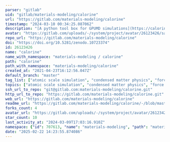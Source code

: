 ```yaml
---
parser: "gitlab"
uid: "gitlab/materials-modeling/calorine"
url: "https://gitlab.com/materials-modeling/calorine"
timestamp: "2024-03-10 00:34:25.087062"
description: "[A python tool box for GPUMD simulations](https://calorine.materialsmodeling.org/)"
avatar: "https://gitlab.com/uploads/-/system/project/avatar/26123426/salamander.png"
repo_url: "https://gitlab.com/materials-modeling/calorine"
doi: "https://doi.org/10.5281/zenodo.10723374"
id: 26123426
name: "calorine"
name_with_namespace: "materials-modeling / calorine"
path: "calorine"
path_with_namespace: "materials-modeling/calorine"
created_at: "2021-04-23T16:12:56.047Z"
default_branch: "master"
tag_list: ["atomic scale simulation", "condensed matter physics", "force constants", "gpumd", "hiphive", "machine learning potentials", "molecular dynamics", "neural network potentials", "phonons", "physics", "python", "thermal conductivity", "thermal transport"]
topics: ["atomic scale simulation", "condensed matter physics", "force constants", "gpumd", "hiphive", "machine learning potentials", "molecular dynamics", "neural network potentials", "phonons", "physics", "python", "thermal conductivity", "thermal transport"]
ssh_url_to_repo: "git@gitlab.com:materials-modeling/calorine.git"
http_url_to_repo: "https://gitlab.com/materials-modeling/calorine.git"
web_url: "https://gitlab.com/materials-modeling/calorine"
readme_url: "https://gitlab.com/materials-modeling/calorine/-/blob/master/README.rst"
forks_count: 4
avatar_url: "https://gitlab.com/uploads/-/system/project/avatar/26123426/salamander.png"
star_count: 10
last_activity_at: "2024-03-09T17:03:16.910Z"
namespace: {"id": 707613, "name": "materials-modeling", "path": "materials-modeling", "kind": "group", "full_path": "materials-modeling", "parent_id": null, "avatar_url": "/uploads/-/system/group/avatar/707613/CBM_Logo.svg.png", "web_url": "https://gitlab.com/groups/materials-modeling"}
date: "2025-02-22 14:23:55.874086"
---
```

